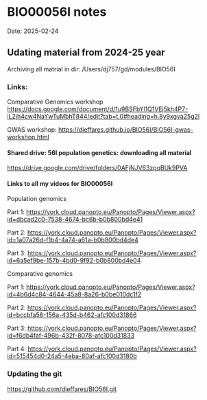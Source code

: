 # BIO00056I notes

Date: 2025-02-24

## Udating material from 2024-25 year

Archiving all matrial in dir: /Users/dj757/gd/modules/BIO56I

### Links:

Comparative Genomics workshop
https://docs.google.com/document/d/1u9BSFbYl1Q1VEj5kh4P7-iL2jh4cw4NaYwTuMbhT844/edit?tab=t.0#heading=h.8y9xgva25g2l

GWAS workshop:
https://djeffares.github.io/BIO56I/BIO56I-gwas-workshop.html

#### Shared drive: 56I population genetics: downloading all material

https://drive.google.com/drive/folders/0AFjNJV63zpqBUk9PVA

#### Links to all my videos for BIO00056I

Population genomics

Part 1: https://york.cloud.panopto.eu/Panopto/Pages/Viewer.aspx?id=dbcad2c0-7538-4674-bc6b-b0b800bd4e41

Part 2: https://york.cloud.panopto.eu/Panopto/Pages/Viewer.aspx?id=1a07a26d-f1b4-4a74-a61a-b0b800bd4de4

Part 3: https://york.cloud.panopto.eu/Panopto/Pages/Viewer.aspx?id=6a5ef9be-157b-4bd0-9f92-b0b800bd4e04

Comparative genomics

Part 1: https://york.cloud.panopto.eu/Panopto/Pages/Viewer.aspx?id=4b6d4c84-4644-45a8-8a26-b0be010dc1f2

Part 2: https://york.cloud.panopto.eu/Panopto/Pages/Viewer.aspx?id=bccbfa56-156a-435d-b462-afc100d31866  

Part 3: https://york.cloud.panopto.eu/Panopto/Pages/Viewer.aspx?id=f6db4faf-496b-432f-8078-afc100d31833 

Part 4: https://york.cloud.panopto.eu/Panopto/Pages/Viewer.aspx?id=515454d0-24a5-4eba-80af-afc100d3180b 


### Updating the git
https://github.com/djeffares/BIO56I.git





